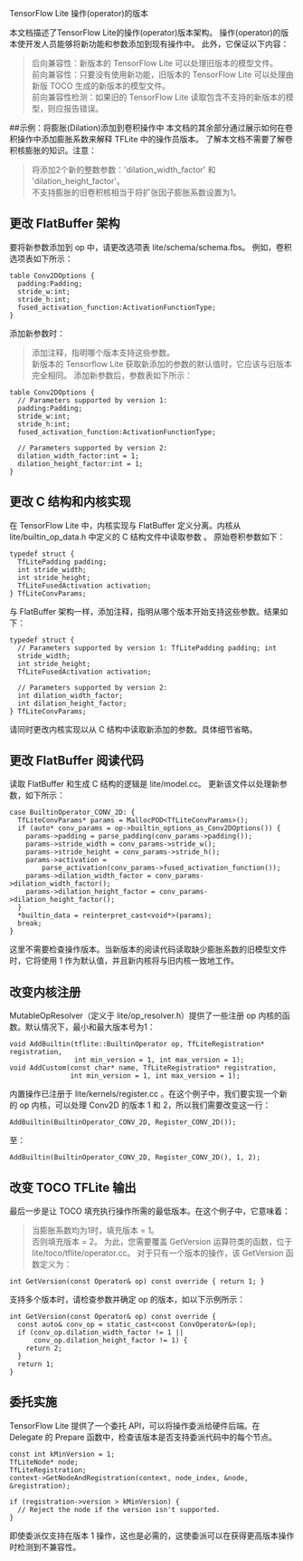 TensorFlow Lite 操作(operator)的版本

本文档描述了TensorFlow Lite的操作(operator)版本架构。 操作(operator)的版本使开发人员能够将新功能和参数添加到现有操作中。 此外，它保证以下内容：

> 后向兼容性：新版本的 TensorFlow Lite 可以处理旧版本的模型文件。                                                                               
> 前向兼容性：只要没有使用新功能，旧版本的 TensorFlow Lite 可以处理由新版 TOCO 生成的新版本的模型文件。                                            
> 前向兼容性检测：如果旧的 TensorFlow Lite 读取包含不支持的新版本的模型，则应报告错误。

##示例：将膨胀(Dilation)添加到卷积操作中
本文档的其余部分通过展示如何在卷积操作中添加膨胀系数来解释 TFLite 中的操作员版本。
了解本文档不需要了解卷积核膨胀的知识。注意：
> 将添加2个新的整数参数：'dilation_width_factor' 和 'dilation_height_factor'。                             
> 不支持膨胀的旧卷积核相当于将扩张因子膨胀系数设置为1。
## 更改 FlatBuffer 架构
要将新参数添加到 op 中，请更改选项表 lite/schema/schema.fbs。
例如，卷积选项表如下所示：
```
table Conv2DOptions {
  padding:Padding;
  stride_w:int;
  stride_h:int;
  fused_activation_function:ActivationFunctionType;
}
```
添加新参数时：
> 添加注释，指明哪个版本支持这些参数。                                                                     
> 新版本的 Tensorflow Lite 获取新添加的参数的默认值时，它应该与旧版本完全相同。
添加新参数后，参数表如下所示：
```
table Conv2DOptions {
  // Parameters supported by version 1:
  padding:Padding;
  stride_w:int;
  stride_h:int;
  fused_activation_function:ActivationFunctionType;

  // Parameters supported by version 2:
  dilation_width_factor:int = 1;
  dilation_height_factor:int = 1;
}
```
## 更改 C 结构和内核实现
在 TensorFlow Lite 中，内核实现与 FlatBuffer 定义分离。内核从 lite/builtin_op_data.h 中定义的 C 结构文件中读取参数 。
原始卷积参数如下：
```
typedef struct {
  TfLitePadding padding;
  int stride_width;
  int stride_height;
  TfLiteFusedActivation activation;
} TfLiteConvParams;
```
与 FlatBuffer 架构一样，添加注释，指明从哪个版本开始支持这些参数。结果如下：
```
typedef struct {
  // Parameters supported by version 1: TfLitePadding padding; int
  stride_width;
  int stride_height;
  TfLiteFusedActivation activation;

  // Parameters supported by version 2:
  int dilation_width_factor;
  int dilation_height_factor;
} TfLiteConvParams;
```
请同时更改内核实现以从 C 结构中读取新添加的参数。具体细节省略。
## 更改 FlatBuffer 阅读代码
读取 FlatBuffer 和生成 C 结构的逻辑是 lite/model.cc。
更新该文件以处理新参数，如下所示：
```
case BuiltinOperator_CONV_2D: {
  TfLiteConvParams* params = MallocPOD<TfLiteConvParams>();
  if (auto* conv_params = op->builtin_options_as_Conv2DOptions()) {
    params->padding = parse_padding(conv_params->padding());
    params->stride_width = conv_params->stride_w();
    params->stride_height = conv_params->stride_h();
    params->activation =
        parse_activation(conv_params->fused_activation_function());
    params->dilation_width_factor = conv_params->dilation_width_factor();
    params->dilation_height_factor = conv_params->dilation_height_factor();
  }
  *builtin_data = reinterpret_cast<void*>(params);
  break;
}
```
这里不需要检查操作版本。当新版本的阅读代码读取缺少膨胀系数的旧模型文件时，它将使用 1 作为默认值，并且新内核将与旧内核一致地工作。
## 改变内核注册
MutableOpResolver（定义于 lite/op_resolver.h）提供了一些注册 op 内核的函数。默认情况下，最小和最大版本号为1：
```
void AddBuiltin(tflite::BuiltinOperator op, TfLiteRegistration* registration,
                int min_version = 1, int max_version = 1);
void AddCustom(const char* name, TfLiteRegistration* registration,
               int min_version = 1, int max_version = 1);
```
内置操作已注册于 lite/kernels/register.cc 。在这个例子中，我们要实现一个新的 op 内核，可以处理 Conv2D 的版本 1 和 2，所以我们需要改变这一行：
```
AddBuiltin(BuiltinOperator_CONV_2D, Register_CONV_2D());
```
至：
```
AddBuiltin(BuiltinOperator_CONV_2D, Register_CONV_2D(), 1, 2);
```
## 改变 TOCO TFLite 输出
最后一步是让 TOCO 填充执行操作所需的最低版本。在这个例子中，它意味着：
> 当膨胀系数均为1时，填充版本 = 1。                                                                       
> 否则填充版本 = 2。
为此，您需要覆盖 GetVersion 运算符类的函数，位于                                                           
lite/toco/tflite/operator.cc。
对于只有一个版本的操作，该 GetVersion 函数定义为：
```
int GetVersion(const Operator& op) const override { return 1; }
```
支持多个版本时，请检查参数并确定 op 的版本，如以下示例所示：
```
int GetVersion(const Operator& op) const override {
  const auto& conv_op = static_cast<const ConvOperator&>(op);
  if (conv_op.dilation_width_factor != 1 ||
      conv_op.dilation_height_factor != 1) {
    return 2;
  }
  return 1;
}
```
## 委托实施
TensorFlow Lite 提供了一个委托 API，可以将操作委派给硬件后端。在 Delegate 的 Prepare 函数中，检查该版本是否支持委派代码中的每个节点。
```
const int kMinVersion = 1;
TfLiteNode* node;
TfLiteRegistration;
context->GetNodeAndRegistration(context, node_index, &node, &registration);

if (registration->version > kMinVersion) {
  // Reject the node if the version isn't supported.
}
```
即使委派仅支持在版本 1 操作，这也是必需的，这使委派可以在获得更高版本操作时检测到不兼容性。
